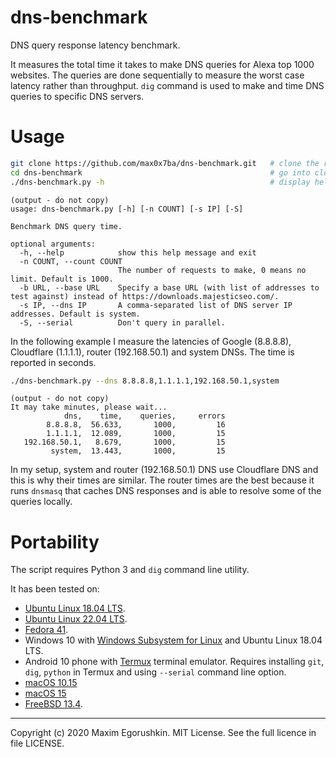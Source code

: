 # dns-benchmark
DNS query response latency benchmark.

It measures the total time it takes to make DNS queries for Alexa top 1000 websites. The queries are done sequentially to measure the worst case latency rather than throughput. `dig` command is used to make and time DNS queries to specific DNS servers.

# Usage
```bash
git clone https://github.com/max0x7ba/dns-benchmark.git   # clone the repo
cd dns-benchmark                                          # go into cloned directory
./dns-benchmark.py -h                                     # display help
```
```
(output - do not copy)
usage: dns-benchmark.py [-h] [-n COUNT] [-s IP] [-S]

Benchmark DNS query time.

optional arguments:
  -h, --help            show this help message and exit
  -n COUNT, --count COUNT
                        The number of requests to make, 0 means no limit. Default is 1000.
  -b URL, --base URL    Specify a base URL (with list of addresses to test against) instead of https://downloads.majesticseo.com/.
  -s IP, --dns IP       A comma-separated list of DNS server IP addresses. Default is system.
  -S, --serial          Don't query in parallel.
```

In the following example I measure the latencies of Google (8.8.8.8), Cloudflare (1.1.1.1), router (192.168.50.1) and system DNSs. The time is reported in seconds.

```bash
./dns-benchmark.py --dns 8.8.8.8,1.1.1.1,192.168.50.1,system
```
```
(output - do not copy)
It may take minutes, please wait...
            dns,    time,    queries,     errors
        8.8.8.8,  56.633,       1000,         16
        1.1.1.1,  12.089,       1000,         15
   192.168.50.1,   8.679,       1000,         15
         system,  13.443,       1000,         15
```

In my setup, system and router (192.168.50.1) DNS use Cloudflare DNS and this is why their times are similar. The router times are the best because it runs `dnsmasq` that caches DNS responses and is able to resolve some of the queries locally.

# Portability
The script requires Python 3 and `dig` command line utility.

It has been tested on:

* [Ubuntu Linux 18.04 LTS](https://ubuntu.com/download/desktop).
* [Ubuntu Linux 22.04 LTS](https://ubuntu.com/download/desktop).
* [Fedora 41](https://fedoramagazine.org/announcing-fedora-linux-41/).
* Windows 10 with [Windows Subsystem for Linux](https://docs.microsoft.com/en-us/windows/wsl/install-win10) and Ubuntu Linux 18.04 LTS.
* Android 10 phone with [Termux](https://termux.com/) terminal emulator. Requires installing `git`, `dig`, `python` in Termux and using `--serial` command line option.
* [macOS 10.15](https://en.wikipedia.org/wiki/MacOS_Catalina)
* [macOS 15](https://en.wikipedia.org/wiki/MacOS_Sequoia)
* [FreeBSD 13.4](https://www.freebsd.org/releases/13.4R/announce/).

---

Copyright (c) 2020 Maxim Egorushkin. MIT License. See the full licence in file LICENSE.
